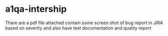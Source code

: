 # a1qa-intership

Thare are a pdf file attached contain some screen shot of bug report in JIRA based on severity and also have test documentation and quality report
